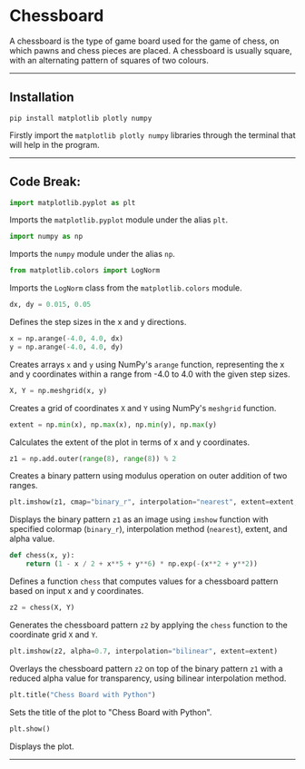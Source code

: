 # Chessboard

A chessboard is the type of game board used for the game of chess, on which pawns and chess pieces are placed. A chessboard is usually square, with an alternating pattern of squares of two colours.

-----

## Installation

```
pip install matplotlib plotly numpy
```
Firstly import the `matplotlib plotly numpy` libraries through the terminal that will help in the program.

-----

## Code Break:

```python
import matplotlib.pyplot as plt
```
Imports the `matplotlib.pyplot` module under the alias `plt`.

```python
import numpy as np
```
Imports the `numpy` module under the alias `np`.

```python
from matplotlib.colors import LogNorm
```
Imports the `LogNorm` class from the `matplotlib.colors` module.

```python
dx, dy = 0.015, 0.05
```
Defines the step sizes in the x and y directions.

```python
x = np.arange(-4.0, 4.0, dx)
y = np.arange(-4.0, 4.0, dy)
```
Creates arrays `x` and `y` using NumPy's `arange` function, representing the x and y coordinates within a range from -4.0 to 4.0 with the given step sizes.

```python
X, Y = np.meshgrid(x, y)
```
Creates a grid of coordinates `X` and `Y` using NumPy's `meshgrid` function.

```python
extent = np.min(x), np.max(x), np.min(y), np.max(y)
```
Calculates the extent of the plot in terms of x and y coordinates.

```python
z1 = np.add.outer(range(8), range(8)) % 2
```
Creates a binary pattern using modulus operation on outer addition of two ranges.

```python
plt.imshow(z1, cmap="binary_r", interpolation="nearest", extent=extent, alpha=1)
```
Displays the binary pattern `z1` as an image using `imshow` function with specified colormap (`binary_r`), interpolation method (`nearest`), extent, and alpha value.

```python
def chess(x, y):
    return (1 - x / 2 + x**5 + y**6) * np.exp(-(x**2 + y**2))
```
Defines a function `chess` that computes values for a chessboard pattern based on input x and y coordinates.

```python
z2 = chess(X, Y)
```
Generates the chessboard pattern `z2` by applying the `chess` function to the coordinate grid `X` and `Y`.

```python
plt.imshow(z2, alpha=0.7, interpolation="bilinear", extent=extent)
```
Overlays the chessboard pattern `z2` on top of the binary pattern `z1` with a reduced alpha value for transparency, using bilinear interpolation method.

```python
plt.title("Chess Board with Python")
```
Sets the title of the plot to "Chess Board with Python".

```python
plt.show()
```
Displays the plot.

-----